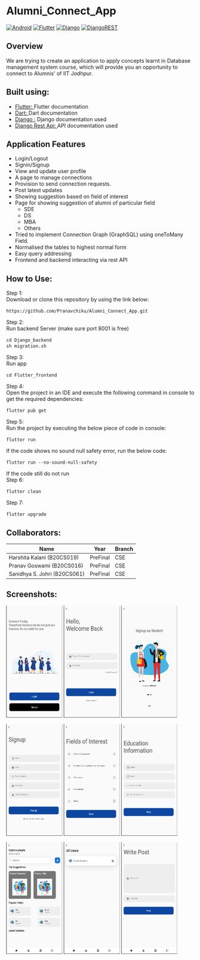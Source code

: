 # Alumni_Connect_App
[![Android](https://img.shields.io/badge/Android-3DDC84?style=for-the-badge&logo=android&logoColor=white)]()
[![Flutter](https://img.shields.io/badge/Flutter-%2302569B.svg?style=for-the-badge&logo=Flutter&logoColor=white)](https://github.com/Pranavchiku/Alumni_Connect_App)
[![Django](https://img.shields.io/badge/django-%23092E20.svg?style=for-the-badge&logo=django&logoColor=white)](https://www.djangoproject.com/)
[![DjangoREST](https://img.shields.io/badge/DJANGO-REST-ff1709?style=for-the-badge&logo=django&logoColor=white&color=ff1709&labelColor=gray)](https://www.django-rest-framework.org/)
## Overview
We are trying to create an application to apply concepts learnt in Database management system course, which will provide you an opportunity to connect to Alumnis' of IIT Jodhpur.
## Built using:
- [Flutter: ](https://flutter.dev/docs/get-started/codelab) Flutter documentation
- [Dart: ](https://dart.dev/) Dart documentation
- [Django :](https://www.djangoproject.com/) Django documentation used
- [Django Rest Api: ](https://www.django-rest-framework.org/) API documentation used
## Application Features
- Login/Logout
- Signin/Signup
- View and update user profile
- A page to manage connections
- Provision to send connection requests.
- Post latest updates
- Showing suggestion based on field of interest
- Page for showing suggestion of alumni of particular field
  - SDE
  - DS
  - MBA
  - Others
- Tried to implement Connection Graph (GraphSQL) using oneToMany Field.
- Normalised the tables to highest normal form
- Easy query addressing
- Frontend and backend interacting via rest API
## How to Use:
Step 1: \
Download or clone this repository by using the link below:
```
https://github.com/Pranavchiku/Alumni_Connect_App.git
```

Step 2: \
Run backend Server (make sure port 8001 is free)
```
cd Django_backend
sh migration.sh
```
Step 3:\
Run app
```
cd Flutter_frontend
```
Step 4: \
Open the project in an IDE and execute the following command in console to get the required dependencies:
```
flutter pub get
```
Step 5: \
Run the project by executing the below piece of code in console:
```
flutter run
```
If the code shows no sound null safety error, run the below code:
```
flutter run --no-sound-null-safety
```
If the code still do not run \
Step 6: 
```
flutter clean
```
Step 7: 
```
flutter upgrade
```
## Collaborators:
| Name | Year | Branch|
| ------------- | ------------- | ------------- |
| Harshita Kalani (B20CS019)  | PreFinal  | CSE |
| Pranav Goswami (B20CS016) | PreFinal  | CSE |
| Sanidhya S. Johri (B20CS061) | PreFinal | CSE |
## Screenshots:
<p float="left">
<img src = "https://github.com/Pranavchiku/Alumni_Connect_App/blob/main/Pictures/1.png?raw=true" width="150" height="300">
<img src = "https://github.com/Pranavchiku/Alumni_Connect_App/blob/main/Pictures/2.png?raw=true" width="150" height="300">
<img src = "https://github.com/Pranavchiku/Alumni_Connect_App/blob/main/Pictures/3.png?raw=true" width="150" height="300">
</p>
<p float="left">
<img src = "https://github.com/Pranavchiku/Alumni_Connect_App/blob/main/Pictures/4.png?raw=true" width="150" height="300">
<img src = "https://github.com/Pranavchiku/Alumni_Connect_App/blob/main/Pictures/5.png?raw=true" width="150" height="300">
<img src = "https://github.com/Pranavchiku/Alumni_Connect_App/blob/main/Pictures/6.png?raw=true" width="150" height="300">

</p>
<p float="left">
<img src = "https://github.com/Pranavchiku/Alumni_Connect_App/blob/main/Pictures/7.png?raw=true" width="150" height="300">
<img src = "https://github.com/Pranavchiku/Alumni_Connect_App/blob/main/Pictures/8.png?raw=true" width="150" height="300">
<img src = "https://github.com/Pranavchiku/Alumni_Connect_App/blob/main/Pictures/9.png?raw=true" width="150" height="300">
</p>

